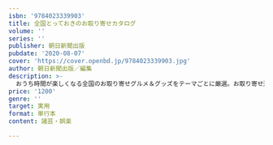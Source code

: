 ```yaml
---
isbn: '9784023339903'
title: 全国とっておきのお取り寄せカタログ
volume: ''
series: ''
publisher: 朝日新聞出版
pubdate: '2020-08-07'
cover: 'https://cover.openbd.jp/9784023339903.jpg'
author: 朝日新聞出版／編集
description: >-
  おうち時間が楽しくなる全国のお取り寄せグルメ＆グッズをテーマごとに厳選。お取り寄せ通のリコメンド品から、ホムパグルメ、家飲み、パン、スイツ……etc、とっておきの約250品を紹介！お取り寄せ便利サイト情報も充実。
price: '1200'
genre: ''
target: 実用
format: 単行本
content: 諸芸・娯楽

---
```

